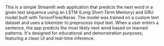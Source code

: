 This is a simple Streamlit web application that predicts the next word in a given text sequence using an LSTM (Long Short-Term Memory) and GRU model built with TensorFlow/Keras. The model was trained on a custom text dataset and uses a tokenizer to preprocess input text. When a user enters a sentence, the app predicts the most likely next word based on learned patterns. It's designed for educational and demonstration purposes, featuring a clean UI and real-time inference.
